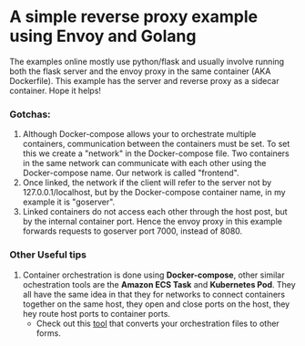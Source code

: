 # A simple reverse proxy example using Envoy and Golang
The examples online mostly use python/flask and usually involve running both the flask server and the envoy proxy in the same container (AKA Dockerfile). This example has the server and reverse proxy as a sidecar container. Hope it helps!

### Gotchas:
1. Although Docker-compose allows your to orchestrate multiple containers, communication between the containers must be set. To set this we create a "network" in the Docker-compose file. Two containers in the same network can communicate with each other using the Docker-compose name. Our network is called "frontend".
2. Once linked, the network if the client will refer to the server not by 127.0.0.1/localhost, but by the Docker-compose container name, in my example it is "goserver".
3. Linked containers do not access each other through the host post, but by the internal container port. Hence the envoy proxy in this example forwards requests to goserver port 7000, instead of 8080.

### Other Useful tips
1. Container orchestration is done using __Docker-compose__, other similar ochestration tools are the __Amazon ECS Task__ and __Kubernetes Pod__. They all have the same idea in that they for networks to connect containers together on the same host, they open and close ports on the host, they hey route host ports to container ports. 
   * Check out this [tool](https://github.com/micahhausler/container-transform) that converts your orchestration files to other forms.
